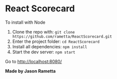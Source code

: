 # React Scorecard

To install with Node

1. Clone the repo with: `git clone https://github.com/rametta/ReactScorecard.git`
2. Enter the project folder: `cd ReactScorecard`
3. Install all dependencies: `npm install`
4. Start the dev server: `npm start`

Go to [http://localhost:8080/](http://localhost:8080/)

**Made by Jason Rametta**
